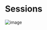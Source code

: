# Sessions
![image](https://github.com/oscar-wos/Sessions/assets/29248751/8cd6c2b6-573d-488d-805c-386db9e51b2e)

